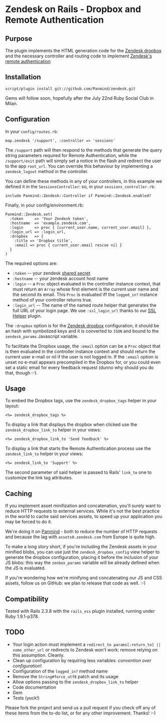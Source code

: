 Zendesk on Rails - Dropbox and Remote Authentication
====================================================

Purpose
-------

The plugin implements the HTML generation code for the
[Zendesk dropbox](http://www.zendesk.com/blog/instant-support-access-with-drop-box)
and the necessary controller and routing code to implement
[Zendesk's remote authentication](http://www.zendesk.com/api/remote-authentication)


Installation
------------

    script/plugin install git://github.com/Panmind/zendesk.git

Gems will follow soon, hopefully after the July 22nd Ruby Social Club in Milan.


Configuration
-------------

In your `config/routes.rb`:

    map.zendesk '/support', :controller => 'sessions'

The `/support` path will then respond to the methods that generate the query
string parameters required for Remote Authentication, while the `/support/exit`
path will simply set a notice in the flash and redirect the user to the app
`root_url`. You can override this behaviour by implementing a `zendesk_logout`
method in the controller.

You can define these methods in any of your controllers, in this example we
defined it in the `SessionsController`: so, in your `sessions_controller.rb`:

    include Panmind::Zendesk::Controller if Panmind::Zendesk.enabled?

Finally, in your config/environment.rb:

    Panmind::Zendesk.set(
      :token     => 'Your Zendesk token',
      :hostname  => 'example.zendesk.com',
      :login     => proc { [current_user.name, current_user.email] },
      :login_url => :login_url,
      :dropbox   => {
        :title => 'Dropbox title',
        :email => proc { current_user.email rescue nil }
      }
    )

The required options are:

 * `:token` -- your zendesk [shared secret](http://www.zendesk.com/api/remote-authentication)
 * `:hostname` -- your zendesk account host name
 * `:login` -- a `Proc` object evaluated in the controller instance context,
   that must return an `Array` whose first element is the current user name and the second its email.
   This `Proc` is evaluated iff the `logged_in?` instance method of your controller returns true.
 * `:login_url` -- The name of the named route helper that generates the full URL of your login page.
   We use `:ssl_login_url` thanks to our [SSL Helper](http://github.com/Panmind/ssl_helper) plugin.

The `:dropbox` option is for the [Zendesk dropbox](http://www.zendesk.com/blog/instant-support-access-with-drop-box)
configuration, it should be an hash with symbolized keys and it is converted to
`JSON` and bound to the `zendesk_params` Javascript variable.

To facilitate the Dropbox usage, the `:email` option can be a `Proc` object that
is then evaluated in the controller instance context and should return the current
user e-mail or nil if the user is not logged in. If the `:email` option is unset
no e-mail appears precompiled in the Dropbox for, or you could even set a static
email for every feedback request (dunno why should you do that, though :-).


Usage
-----

To embed the Dropbox tags, use the `zendesk_dropbox_tags` helper
in your layout:

    <%= zendesk_dropbox_tags %>

To display a link that displays the dropbox when clicked use the
`zendesk_dropbox_link_to` helper in your views:

    <%= zendesk_dropbox_link_to 'Send feedback' %>

To display a link that starts the Remote Authentication process
use the `zendesk_link_to` helper in your views:

    <%= zendesk_link_to 'Support' %>

The second parameter of said helper is passed to Rails' `link_to`
one to customize the link tag attributes.


Caching
-------

If you implement asset minifization and concatenation, you'll surely
want to reduce HTTP requests to external services. While it's not the
best practice in the world to cache said services assets, to speed up
your application you may be forced to do it.

We're doing it on [Panmind](http://panmind.org) - both to reduce the
number of HTTP requests and because the lag with `assets0.zendesk.com`
from Europe is quite high.

To make a long story short, if you're including the Zendesk assets in
your minified blobs, you can use just the `zendesk_dropbox_config` view
helper to generate the dropbox configuration, placing it before the
inclusion of your JS blobs: this way the `zenbox_params` variable will
be already defined when the JS is evaluated.

If you're wondering how we're minifying and concatenating our JS and CSS
assets, follow us on GitHub: we plan to release that code as well. :-)


Compatibility
-------------

Tested with Rails 2.3.8 with the `rails_xss` plugin installed,
running under Ruby 1.9.1-p378.


TODO
----

 * Your login action must implement a `redirect_to params[:return_to] || some_other_url`
   or redirects to Zendesk won't work: remove relying on this assumption. Cleanly.
 * Clean up configuration by requiring less variables: *convention over configuration*!
 * Configuration of the `logged_in?` method name
 * Remove the `String#force_utf8` patch and its usage
 * Allow options passing to the `zendesk_dropbox_link_to` helper
 * Code documentation
 * Gem
 * Tests (yuck!)

Please fork the project and send us a pull request if you check off any of these items
from the to-do list, or for any other improvement. Thanks! :-)

